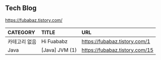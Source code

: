 ## Tech Blog
https://fubabaz.tistory.com/


| CATEGORY | TITLE | URL |
|:--------|:--------|:--------|
| 카테고리 없음 | Hi Fuababz | https://fubabaz.tistory.com/1 |
| Java | [Java] JVM (1) | https://fubabaz.tistory.com/15 |
